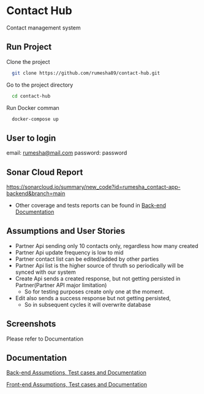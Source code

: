 
# Contact Hub

Contact management system

## Run Project

Clone the project

```bash
  git clone https://github.com/rumesha89/contact-hub.git
```

Go to the project directory

```bash
  cd contact-hub
```

Run Docker comman

```bash
  docker-compose up
```

## User to login

email: rumesha@mail.com
password: password


## Sonar Cloud Report
https://sonarcloud.io/summary/new_code?id=rumesha_contact-app-backend&branch=main

* Other coverage and tests reports can be found in [Back-end Documentation](https://github.com/rumesha89/contact-hub/blob/feature/backend-init/backend/README.md)


## Assumptions and User Stories
- Partner Api sending only 10 contacts only, regardless how many created
- Partner Api update frequency is low to mid
- Partner contact list can be edited/added by other parties
- Partner Api list is the higher source of thruth so periodically will be synced with our system
- Create Api sends a created response, but not getting persisted in Partner(Partner API major limitation)
    - So for testing purposes create only one at the moment.
- Edit also sends a success response but not getting persisted, 
    - So in subsequent cycles it will overwrite database


## Screenshots

Please refer to Documentation


## Documentation
[Back-end Assumptions, Test cases and Documentation](https://github.com/rumesha89/contact-hub/blob/feature/backend-init/backend/README.md)

[Front-end Assumptions, Test cases and Documentation](https://github.com/rumesha89/contact-hub/blob/feature/backend-init/frontend/README.md)


